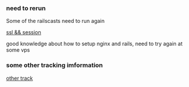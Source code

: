 ### need to rerun


Some of the railscasts need to run again

[ssl && session](http://railscasts.com/episodes/357-adding-ssl)

good knowledge about how to setup nginx and rails, need to try again at some vps










### some other tracking imformation

[other track](https://github.com/bay6/railscasts/blob/master/bay9/hlee/track_log.markdown)

